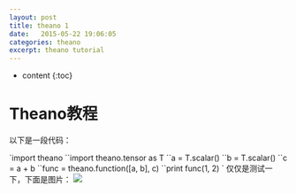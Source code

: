 ```yaml
---
layout: post
title: theano 1
date:   2015-05-22 19:06:05
categories: theano
excerpt: theano tutorial
---
```


* content
{:toc}

# Theano教程
以下是一段代码：

\`import theano
\`\`import theano.tensor as T
\`\`a = T.scalar()
\`\`b = T.scalar()
\`\`c = a + b
\`\`func = theano.function([a, b], c)
\`\`print func(1, 2)
\`
仅仅是测试一下，下面是图片：
![](DraggedImage.png)